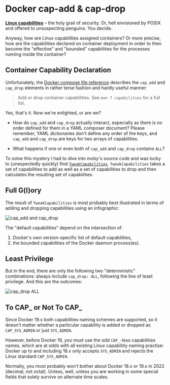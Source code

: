 # Docker cap-add & cap-drop

**[Linux
capabilities](https://man7.org/linux/man-pages/man7/capabilities.7.html)** – the
holy grail of security. Or, hell envisioned by POSIX and offered to unsuspecting
penguins. You decide.

Anyway, how are Linux capabilities assigned containers? Or more precise, how are
the capabilities declared on container deployment in order to then become the
"effective" and "bounded" capabilities for the processes running inside the
container?

## Container Capability Declaration

Unfortunately, the [Docker compose file
reference](https://docs.docker.com/compose/compose-file/compose-file-v2/#cap_add-cap_drop)
describes the `cap_add` and `cap_drop` elements in rather terse fashion and
hardly useful manner:

> Add or drop container capabilities. See `man 7 capabilities` for a full list.

Yes, that's it. Now we're enlighted, or are we?

- How do `cap_add` and `cap_drop` actually interact, especially as there is no
  order defined for them in a YAML composer document? Please remember, YAML
  dictionaries don't define any order of the keys, and `cap_add` and `cap_drop`
  are keys for two arrays of capabilities.

- What happens if one or even both of `cap_add` and `cap_drop` contains `ALL`?

To solve this mystery I had to dive into moby's source code and was lucky to
(unexpectedly quickly) find
[`TweakCapabilities`](https://github.com/moby/moby/blob/master/oci/caps/utils.go#L120).
`TweakCapabilities` takes a set of capabilities to add as well as a set of
capabilities to drop and then calculates the resulting set of capabilities.

## Full G(l)ory

The result of `TweakCapabilities` is most probably best illustrated in terms of
adding and dropping capabilities using an infographic:

![cap_add and cap_drop](/_images/docker-cap-add-cap-drop.svg)

The "default capabilities" depend on the intersection of:

1. Docker's own version-specific list of default capabilities,
2. the bounded capabilities of the Docker daemon process(es).

## Least Privilege

But in the end, there are only the following two "deterministic" combinations:
always include `cap_drop: ALL`, following the line of least privilege. And this
are the outcomes:

![cap_drop ALL](/_images/docker-cap-drop-all.svg)

## To CAP_ or Not To CAP_

Since Docker 19.x both capabilities naming schemes are supported, so it doesn't
matter whether a particular capability is added or dropped as `CAP_SYS_ADMIN` or
just `SYS_ADMIN`.

However, before Docker 19, you must use the odd `CAP_`-less capabilities names,
which are at odds with all existing Linux capabilitiy naming practise: Docker up
to and including 18.x only accepts `SYS_ADMIN` and rejects the Linux standard
`CAP_SYS_ADMIN`.

Normally, you most probably won't bother about Docker 18.x or 19.x in 2022
(decimal, not octal). Unless, well, unless you are working in some special
fields that solely survive on alternate time scales.

